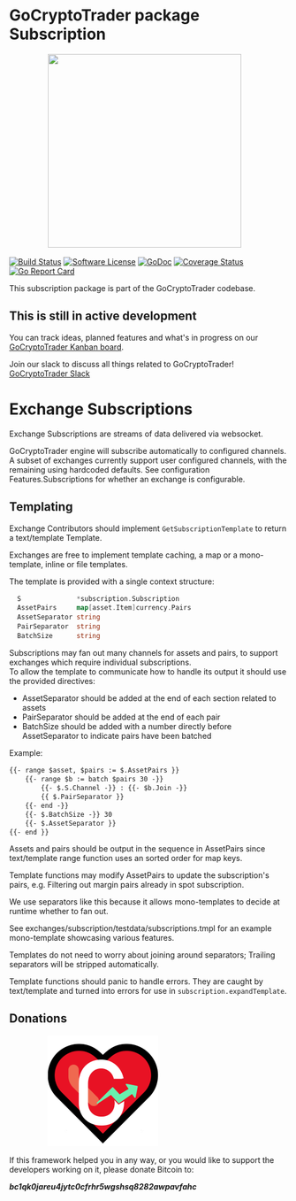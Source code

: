 # GoCryptoTrader package Subscription

<img src="/common/gctlogo.png?raw=true" width="350px" height="350px" hspace="70">


[![Build Status](https://github.com/thrasher-corp/gocryptotrader/actions/workflows/tests.yml/badge.svg?branch=master)](https://github.com/thrasher-corp/gocryptotrader/actions/workflows/tests.yml)
[![Software License](https://img.shields.io/badge/License-MIT-orange.svg?style=flat-square)](https://github.com/thrasher-corp/gocryptotrader/blob/master/LICENSE)
[![GoDoc](https://godoc.org/github.com/thrasher-corp/gocryptotrader?status.svg)](https://godoc.org/github.com/thrasher-corp/gocryptotrader/exchanges/subscription)
[![Coverage Status](https://codecov.io/gh/thrasher-corp/gocryptotrader/graph/badge.svg?token=41784B23TS)](https://codecov.io/gh/thrasher-corp/gocryptotrader)
[![Go Report Card](https://goreportcard.com/badge/github.com/thrasher-corp/gocryptotrader)](https://goreportcard.com/report/github.com/thrasher-corp/gocryptotrader)


This subscription package is part of the GoCryptoTrader codebase.

## This is still in active development

You can track ideas, planned features and what's in progress on our [GoCryptoTrader Kanban board](https://github.com/orgs/thrasher-corp/projects/3).

Join our slack to discuss all things related to GoCryptoTrader! [GoCryptoTrader Slack](https://join.slack.com/t/gocryptotrader/shared_invite/zt-38z8abs3l-gH8AAOk8XND6DP5NfCiG_g)

# Exchange Subscriptions

Exchange Subscriptions are streams of data delivered via websocket.

GoCryptoTrader engine will subscribe automatically to configured channels.
A subset of exchanges currently support user configured channels, with the remaining using hardcoded defaults.
See configuration Features.Subscriptions for whether an exchange is configurable.

## Templating

Exchange Contributors should implement `GetSubscriptionTemplate` to return a text/template Template.

Exchanges are free to implement template caching, a map or a mono-template, inline or file templates.

The template is provided with a single context structure:
```go
  S              *subscription.Subscription
  AssetPairs     map[asset.Item]currency.Pairs
  AssetSeparator string
  PairSeparator  string
  BatchSize      string
```

Subscriptions may fan out many channels for assets and pairs, to support exchanges which require individual subscriptions.  
To allow the template to communicate how to handle its output it should use the provided directives:
- AssetSeparator should be added at the end of each section related to assets
- PairSeparator should be added at the end of each pair
- BatchSize should be added with a number directly before AssetSeparator to indicate pairs have been batched

Example:
```
{{- range $asset, $pairs := $.AssetPairs }}
    {{- range $b := batch $pairs 30 -}}
        {{- $.S.Channel -}} : {{- $b.Join -}}
        {{ $.PairSeparator }}
    {{- end -}}
    {{- $.BatchSize -}} 30
    {{- $.AssetSeparator }}
{{- end }}
```

Assets and pairs should be output in the sequence in AssetPairs since text/template range function uses an sorted order for map keys.

Template functions may modify AssetPairs to update the subscription's pairs, e.g. Filtering out margin pairs already in spot subscription.

We use separators like this because it allows mono-templates to decide at runtime whether to fan out.

See exchanges/subscription/testdata/subscriptions.tmpl for an example mono-template showcasing various features.

Templates do not need to worry about joining around separators; Trailing separators will be stripped automatically.

Template functions should panic to handle errors. They are caught by text/template and turned into errors for use in `subscription.expandTemplate`.

## Donations

<img src="/docs/assets/donate.png" hspace="70">

If this framework helped you in any way, or you would like to support the developers working on it, please donate Bitcoin to:

***bc1qk0jareu4jytc0cfrhr5wgshsq8282awpavfahc***
